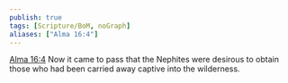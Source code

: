 ```yaml
---
publish: true
tags: [Scripture/BoM, noGraph]
aliases: ["Alma 16:4"]
---
```

[Alma 16:4](https://churchofjesuschrist.org/study/scriptures/bofm/alma/16?lang=eng&id=p4#p4) Now it came to pass that the Nephites were desirous to obtain those who had been carried away captive into the wilderness.
